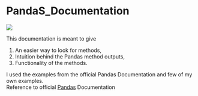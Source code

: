 # PandaS_Documentation

<img src='![image](https://github.com/gana36/Pandas_Documentation/assets/71372490/a2b07bed-ac72-41de-b345-6116c3f1022d)'>

This documentation is meant to give 
<list>
1) An easier way to look for methods,
2) Intuition behind the Pandas method outputs,
3) Functionality of the methods.
</list>
I used the examples from the official Pandas Documentation and few of my own examples. <br>
Reference to official <a href='https://pandas.pydata.org/docs/getting_started/index.html'>Pandas</a> Documentation
